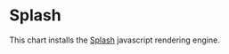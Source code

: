 # Splash

This chart installs the [Splash](https://splash.readthedocs.io)
javascript rendering engine.
